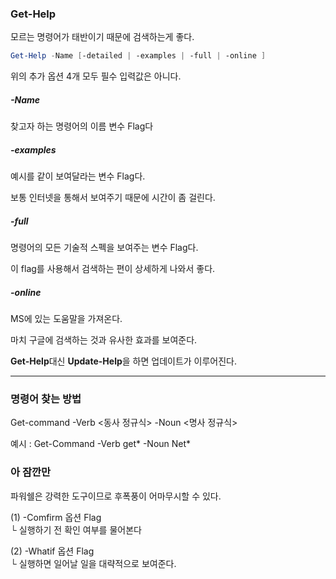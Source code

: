 ### Get-Help

모르는 명령어가 태반이기 때문에 검색하는게 좋다.

```ps1
Get-Help -Name [-detailed | -examples | -full | -online ]
```

위의 추가 옵션 4개 모두 필수 입력값은 아니다.

##### -Name 

찾고자 하는 명령어의 이름 변수 Flag다

##### -examples

예시를 같이 보여달라는 변수 Flag다.

보통 인터넷을 통해서 보여주기 때문에 시간이 좀 걸린다.

##### -full

명령어의 모든 기술적 스펙을 보여주는 변수 Flag다.

이 flag를 사용해서 검색하는 편이 상세하게 나와서 좋다.

##### -online

MS에 있는 도움말을 가져온다.

마치 구글에 검색하는 것과 유사한 효과를 보여준다.

**Get-Help**대신 **Update-Help**을 하면 업데이트가 이루어진다.

--------------------

### 명령어 찾는 방법

Get-command -Verb <동사 정규식> -Noun <명사 정규식>

예시 : Get-Command -Verb get* -Noun Net*

### 아 잠깐만

파워쉘은 강력한 도구이므로 후폭풍이 어마무시할 수 있다.

(1) -Comfirm 옵션 Flag
<br> └ 실행하기 전 확인 여부를 물어본다

(2) -Whatif 옵션 Flag
<br> └ 실행하면 일어날 일을 대략적으로 보여준다.
